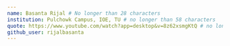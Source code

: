 ```yaml
---
name: Basanta Rijal # No longer than 28 characters
institution: Pulchowk Campus, IOE, TU # no longer than 58 characters
quote: https://www.youtube.com/watch?app=desktop&v=8z62xsmgKtQ # no longer than 100 characters, avoid using quotes(") to guarantee the format remains the same.
github_user: rijalbasanta
---
```

